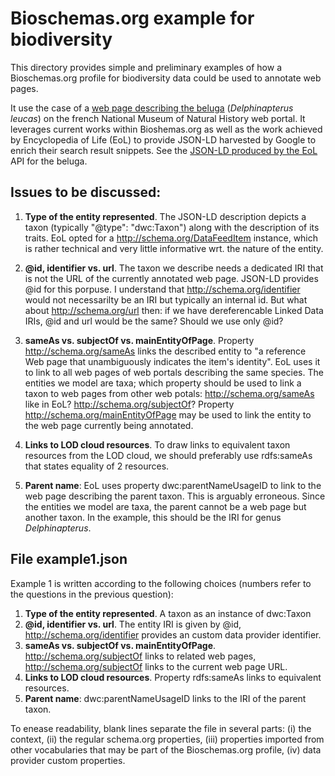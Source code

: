 # Bioschemas.org example for biodiversity

This directory provides simple and preliminary examples of how a Bioschemas.org profile for biodiversity data could be used to annotate web pages.

It use the case of a [web page describing the beluga](https://inpn.mnhn.fr/espece/cd_nom/60932?lg=en) (_Delphinapterus leucas_) on the french National Museum of Natural History web portal.
It leverages current works within Bioshemas.org as well as the work achieved by Encyclopedia of Life (EoL) to provide JSON-LD harvested by Google to enrich their search result snippets. See the [JSON-LD produced by the EoL](http://eol.org/api/traits/328541) API for the beluga.

## Issues to be discussed:

1. **Type of the entity represented**. The JSON-LD description depicts a taxon (typically "@type": "dwc:Taxon") along with the description of its traits.
EoL opted for a http://schema.org/DataFeedItem instance, which is rather technical and very little informative wrt. the nature of the entity.

2. **@id, identifier vs. url**. The taxon we describe needs a dedicated IRI that is not the URL of the currently annotated web page. JSON-LD provides @id for this porpuse.
I understand that http://schema.org/identifier would not necessarilty be an IRI but typically an internal id. But what about http://schema.org/url then: if we have dereferencable Linked Data IRIs, @id and url would be the same? Should we use only @id?

3. **sameAs vs. subjectOf vs. mainEntityOfPage**. Property http://schema.org/sameAs links the described entity to "a reference Web page that unambiguously indicates the item's identity". EoL uses it to link to all web pages of web portals describing the same species.
The entities we model are taxa; which property should be used to link a taxon to web pages from other web potals: http://schema.org/sameAs like in EoL? http://schema.org/subjectOf?
Property http://schema.org/mainEntityOfPage may be used to link the entity to the web page currently being annotated.

4. **Links to LOD cloud resources**. To draw links to equivalent taxon resources from the LOD cloud, we should preferably use rdfs:sameAs that states equality of 2 resources.

5. **Parent name**: EoL uses property dwc:parentNameUsageID to link to the web page describing the parent taxon. This is arguably erroneous.
Since the entities we model are taxa, the parent cannot be a web page but another taxon. In the example, this should be the IRI for genus _Delphinapterus_.


## File example1.json

Example 1 is written according to the following choices (numbers refer to the questions in the previous question):
1. **Type of the entity represented**. A taxon as an instance of dwc:Taxon
2. **@id, identifier vs. url**. The entity IRI is given by @id, http://schema.org/identifier provides an custom data provider identifier.
3. **sameAs vs. subjectOf vs. mainEntityOfPage**. http://schema.org/subjectOf links to related web pages, http://schema.org/subjectOf links to the current web page URL.
4. **Links to LOD cloud resources**. Property rdfs:sameAs links to equivalent resources.
5. **Parent name**: dwc:parentNameUsageID links to the IRI of the parent taxon.

To enease readability, blank lines separate the file in several parts: (i) the context, (ii) the regular schema.org properties, (iii) properties imported from other vocabularies that may be part of the Bioschemas.org profile, (iv) data provider custom properties.
